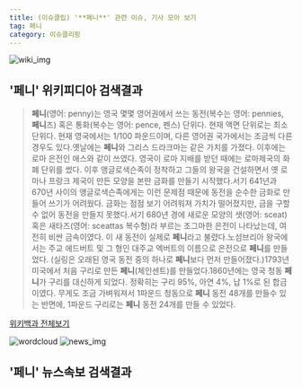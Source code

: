 ```yaml
---
title: (이슈클립) '**페니**' 관련 이슈, 기사 모아 보기
tag: 페니
category: 이슈클리핑
---
```

![wiki_img](https://user-images.githubusercontent.com/42597476/44503234-41136a80-a6d0-11e8-9071-6fc6418eafe4.png)
## **'**페니**'** 위키피디아 검색결과
>**페니**(영어: penny)는 영국 몇몇 영어권에서 쓰는 동전(복수는 영어: pennies, **페니**즈) 혹은 통화(복수는 영어: pence, 펜스) 단위다. 현재 액면 단위로는 최소 단위다. 현재 영국에서는 1/100 파운드이며, 다른 영어권 국가에서는 조금씩 다른 경우도 있다.옛날에는 **페니**와 그리스 드라크마는 같은 가치를 가졌다. 이후에는 로마 은전인 애스와 같이 쓰였다. 영국이 로마 지배를 받던 때에는 로마제국의 화폐 단위를 썼다. 이후 앵글로색슨족이 정착하고 그들의 왕국을 건설하면서 옛 로마나 프랑크 제국이 만든 모양을 본딴 금화를 만들기 시작했다.서기 641년과 670년 사이의 앵글로색슨족에게는 이런 문제점 때문에 동전을 순수한 금화로 만들어 쓰기가 어려웠다. 금화는 점점 보기 어려워져 가치가 떨어졌지만, 금을 구할 수 없어 동전을 만들지 못했다.서기 680년 경에 새로운 모양의 샛(영어: sceat) 혹은 새타즈(영어: sceattas 복수형)라 부르는 조그마한 은전이 나타났는데, 여전히 비싼 금속이였다. 이 새 동전이 실제로 **페니**라고 불렸다.노섬브리아 왕국에서는 주교 에드버트 및 그 형인 대주교 엑버트의 이름으로 은전으로 **페니**를 만들었다. (실링은 오래된 영국 동전 중의 하나로 **페니**보다 먼저 만들어졌다.)1793년 미국에서 처음 구리로 만든 **페니**(체인센트)를 만들었다.1860년에는 영국 청동 **페니**가 구리를 대신하게 되었다. 정확히는 구리 95%, 아연 4%, 납 1%로 된 합금이였다. 무게도 조금 가벼워져서 1파운드 청동으로 **페니** 동전 48개를 만들수 있는 반면에, 1파운드 구리로는 **페니** 동전 24개를 만들 수 있었다.

<a href="https://ko.wikipedia.org/wiki/페니" target="_blank">위키백과 전체보기</a>

![wordcloud](https://s3.ap-northeast-2.amazonaws.com/lyrics101-wordcloud/2018-09-23-1537705828.png)
![news_img](https://user-images.githubusercontent.com/42597476/44507050-1206f400-a6e4-11e8-8d98-7ffbfebb353f.png)
## **'**페니**'** 뉴스속보 검색결과

